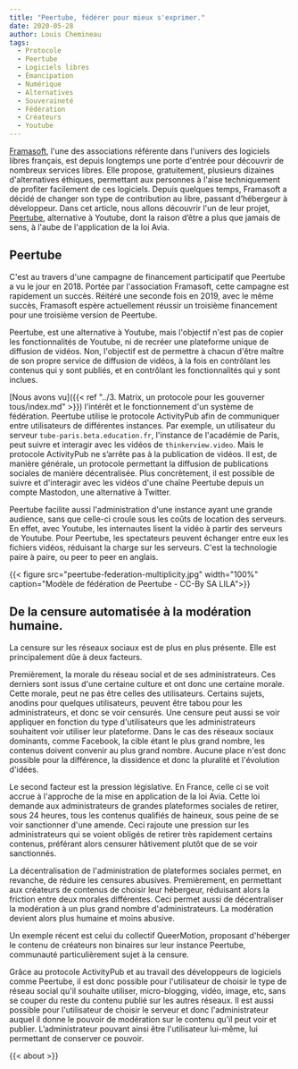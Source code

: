 ```yaml
---
title: "Peertube, fédérer pour mieux s'exprimer."
date: 2020-05-28
author: Louis Chemineau
tags:
  - Protocole
  - Peertube
  - Logiciels libres
  - Émancipation
  - Numérique
  - Alternatives
  - Souveraineté
  - Fédération
  - Créateurs
  - Youtube
---
```


[Framasoft](https://framasoft.org), l'une des associations référente dans l'univers des logiciels libres français, est depuis longtemps une porte d'entrée pour découvrir de nombreux services libres. Elle propose, gratuitement, plusieurs dizaines d'alternatives éthiques, permettant aux personnes à l'aise techniquement de profiter facilement de ces logiciels. Depuis quelques temps, Framasoft a décidé de changer son type de contribution au libre, passant d’hébergeur à développeur. Dans cet article, nous allons découvrir l'un de leur projet, [Peertube](https://joinpeertube.org), alternative à Youtube, dont la raison d’être a plus que jamais de sens, à l'aube de l'application de la loi Avia.

## Peertube

C'est au travers d'une campagne de financement participatif que Peertube a vu le jour en 2018. Portée par l'association Framasoft, cette campagne est rapidement un succès. Réitéré une seconde fois en 2019, avec le même succès, Framasoft espère actuellement réussir un troisième financement pour une troisième version de Peertube.

Peertube, est une alternative à Youtube, mais l'objectif n'est pas de copier les fonctionnalités de Youtube, ni de recréer une plateforme unique de diffusion de vidéos. Non, l'objectif est de permettre à chacun d'être maître de son propre service de diffusion de vidéos, à la fois en contrôlant les contenus qui y sont publiés, et en contrôlant les fonctionnalités qui y sont inclues.

[Nous avons vu]({{< ref "../3. Matrix, un protocole pour les gouverner tous/index.md" >}}) l’intérêt et le fonctionnement d'un système de fédération. Peertube utilise le protocole ActivityPub afin de communiquer entre utilisateurs de différentes instances. Par exemple, un utilisateur du serveur `tube-paris.beta.education.fr`, l'instance de l'académie de Paris, peut suivre et interagir avec les vidéos de `thinkerview.video`. Mais le protocole ActivityPub ne s’arrête pas à la publication de vidéos. Il est, de manière générale, un protocole permettant la diffusion de publications sociales de manière décentralisée. Plus concrètement, il est possible de suivre et d'interagir avec les vidéos d'une chaîne Peertube depuis un compte Mastodon, une alternative à Twitter.

Peertube facilite aussi l'administration d'une instance ayant une grande audience, sans que celle-ci croule sous les coûts de location des serveurs. En effet, avec Youtube, les internautes lisent la vidéo à partir des serveurs de Youtube. Pour Peertube, les spectateurs peuvent échanger entre eux les fichiers vidéos, réduisant la charge sur les serveurs. C'est la technologie paire à paire, ou peer to peer en anglais.

{{< figure src="peertube-federation-multiplicity.jpg" width="100%" caption="Modèle de fédération de Peertube - CC-By SA LILA">}}

## De la censure automatisée à la modération humaine.

La censure sur les réseaux sociaux est de plus en plus présente. Elle est principalement dûe à deux facteurs.

Premièrement, la morale du réseau social et de ses administrateurs. Ces derniers sont issus d'une certaine culture et ont donc une certaine morale. Cette morale, peut ne pas être celles des utilisateurs. Certains sujets, anodins pour quelques utilisateurs, peuvent être tabou pour les administrateurs, et donc se voir censurés. Une censure peut aussi se voir appliquer en fonction du type d'utilisateurs que les administrateurs souhaitent voir utiliser leur plateforme. Dans le cas des réseaux sociaux dominants, comme Facebook, la cible étant le plus grand nombre, les contenus doivent convenir au plus grand nombre. Aucune place n'est donc possible pour la différence, la dissidence et donc la pluralité et l'évolution d'idées.

Le second facteur est la pression législative. En France, celle ci se voit accrue à l'approche de la mise en application de la loi Avia. Cette loi demande aux administrateurs de grandes plateformes sociales de retirer, sous 24 heures, tous les contenus qualifiés de haineux, sous peine de se voir sanctionner d'une amende. Ceci rajoute une pression sur les administrateurs qui se voient obligés de retirer très rapidement certains contenus, préférant alors censurer hâtivement plutôt que de se voir sanctionnés.

La décentralisation de l'administration de plateformes sociales permet, en revanche, de réduire les censures abusives. Premièrement, en permettant aux créateurs de contenus de choisir leur hébergeur, réduisant alors la friction entre deux morales différentes. Ceci permet aussi de décentraliser la modération à un plus grand nombre d'administrateurs. La modération devient alors plus humaine et moins abusive.

Un exemple récent est celui du collectif QueerMotion, proposant d'héberger le contenu de créateurs non binaires sur leur instance Peertube, communauté particulièrement sujet à la censure.

Grâce au protocole ActivityPub et au travail des développeurs de logiciels comme Peertube, il est donc possible pour l'utilisateur de choisir le type de réseau social qu'il souhaite utiliser, micro-blogging, vidéo, image, etc, sans se couper du reste du contenu publié sur les autres réseaux. Il est aussi possible pour l'utilisateur de choisir le serveur et donc l'administrateur auquel il donne le pouvoir de modération sur le contenu qu'il peut voir et publier. L’administrateur pouvant ainsi être l'utilisateur lui-même, lui permettant de conserver ce pouvoir.

{{< about >}}
